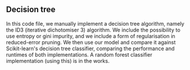 ## Decision tree
In this code file, we manually implement a decision tree algorithm, namely the ID3 (iterative dichotomiser 3) algorithm. We include the possibility to use entropy or gini impurity, and we include a form of regularisation in reduced-error pruning. We then use our model and compare it against Scikit-learn's decision tree classifier, comparing the performance and runtimes of both implementations. A random forest classifier implementation (using this) is in the works.